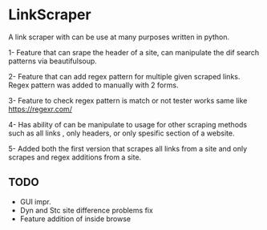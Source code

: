 # LinkScraper
A link scraper with can be use at many purposes written in python.

1- Feature that can srape the header of a site, can manipulate the dif search patterns via beautifulsoup.

2- Feature that can add regex pattern for multiple given scraped links. Regex pattern was added to manually with 2 forms.

3- Feature to check regex pattern is match or not tester works same like https://regexr.com/ 

4- Has ability of can be manipulate to usage for other scraping methods such as all links , only headers, or only spesific section of a website.

5- Added both the first version that scrapes all links from a site and only scrapes and regex additions from a site.

## TODO

- GUI impr.
- Dyn and Stc site difference problems fix
- Feature addition of inside browse
